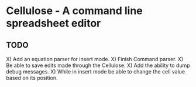# Cellulose - A command line spreadsheet editor
## TODO
X) Add an equation parser for insert mode.
X) Finish Command parser.
X) Be able to save edits made through the Cellulose.
X) Add the ability to dump debug messages.
X) While in insert mode be able to change the cell value based on its position.
